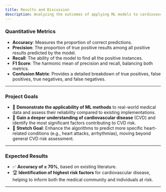 ```yaml
---
title: Results and Discussion
description: Analyzing the outcomes of applying ML models to cardiovascular disease prediction.
---
```


### Quantitative Metrics
- **Accuracy**: Measures the proportion of correct predictions.
- **Precision**: The proportion of true positive results among all positive results predicted by the model.
- **Recall**: The ability of the model to find all the positive instances.
- **F1 Score**: The harmonic mean of precision and recall, balancing both metrics.
- **Confusion Matrix**: Provides a detailed breakdown of true positives, false positives, true negatives, and false negatives.

---

### Project Goals
- 🚀 **Demonstrate the applicability of ML methods** to real-world medical data and assess their reliability compared to existing implementations.
- 🔎 **Gain a deeper understanding of cardiovascular disease** (CVD) and identify the most significant factors contributing to CVD risk.
- 🎯 **Stretch Goal**: Enhance the algorithms to predict more specific heart-related conditions (e.g., heart attacks, arrhythmias), moving beyond general CVD risk assessment.

---

### Expected Results

- ✅ **Accuracy of ≥ 70%**, based on existing literature.
- 🏆 **Identification of highest risk factors** for cardiovascular disease, helping to inform both the medical community and individuals at risk.
  
---